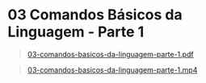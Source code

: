 # 03 Comandos Básicos da Linguagem - Parte 1 

>[03-comandos-basicos-da-linguagem-parte-1.pdf](/primeiro-periodo/pec/videoaulas-teoricas-slides/03/03-comandos-basicos-da-linguagem-parte-1.pdf) 

>[03-comandos-basicos-da-linguagem-parte-1.mp4](https://drive.google.com/file/d/1Vd39mXne42FBXPQDUPyv4eIc3mK5izNI/view)

